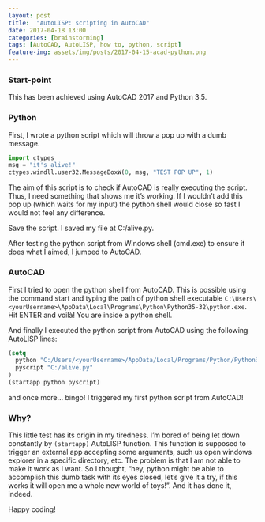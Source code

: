 ```yaml
---
layout: post
title:  "AutoLISP: scripting in AutoCAD"
date: 2017-04-18 13:00
categories: [brainstorming]
tags: [AutoCAD, AutoLISP, how to, python, script]
feature-img: assets/img/posts/2017-04-15-acad-python.png
---
```

### Start-point

This has been achieved using AutoCAD 2017 and Python 3.5.


### Python

First, I wrote a python script which will throw a pop up with a dumb message.

```python
import ctypes
msg = "it's alive!"
ctypes.windll.user32.MessageBoxW(0, msg, "TEST POP UP", 1)
```

The aim of this script is to check if AutoCAD is really executing the script. Thus, I need something that shows me it’s working. If I wouldn’t add this pop up (which waits for my input) the python shell would close so fast I would not feel any difference.

Save the script. I saved my file at C:/alive.py.

After testing the python script from Windows shell (cmd.exe) to ensure it does what I aimed, I jumped to AutoCAD.

### AutoCAD

First I tried to open the python shell from AutoCAD. This is possible using the command start and typing the path of python shell executable `C:\Users\<yourUsername>\AppData\Local\Programs\Python\Python35-32\python.exe`. Hit ENTER and voilà! You are inside a python shell.

And finally I executed the python script from AutoCAD using the following AutoLISP lines:

```lisp
(setq
  python "C:/Users/<yourUsername>/AppData/Local/Programs/Python/Python35-32/python.exe"
  pyscript "C:/alive.py"
)
(startapp python pyscript)
```
and once more… bingo! I triggered my first python script from AutoCAD!


### Why?

This little test has its origin in my tiredness. I’m bored of being let down constantly by `(startapp)` AutoLISP function. This function is supposed to trigger an external app accepting some arguments, such us open windows explorer in a specific directory, etc. The problem is that I am not able to make it work as I want. So I thought, “hey, python might be able to accomplish this dumb task with its eyes closed, let’s give it a try, if this works it will open me a whole new world of toys!”. And it has done it, indeed.

Happy coding!